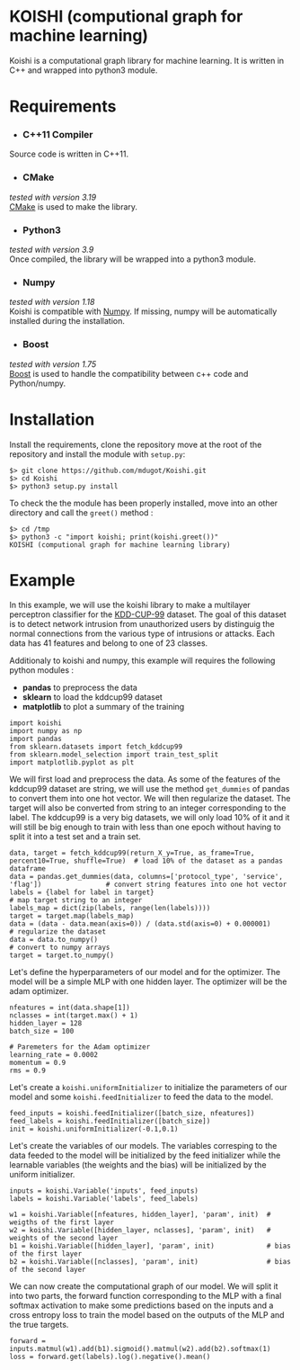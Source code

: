 # KOISHI (computional graph for machine learning)

Koishi is a computational graph library for machine learning. It is written in C++ and wrapped into python3 module.

# Requirements

* ### C++11 Compiler
Source code is written in C++11.

 * ### CMake
*tested with version 3.19* <br/>
[CMake](https://cmake.org/) is used to make the library.

 * ### Python3
*tested with version 3.9* <br/>
Once compiled, the library will be wrapped into a python3 module.

 * ### Numpy
*tested with version 1.18* <br/>
Koishi is compatible with [Numpy](https://numpy.org/).
If missing, numpy will be automatically installed during the installation.

 * ### Boost
*tested with version 1.75* <br/>
[Boost](https://www.boost.org/) is used to handle the compatibility between c++ code and Python/numpy.

# Installation

Install the requirements, clone the repository move at the root of the repository and install the module with `setup.py`:

```
$> git clone https://github.com/mdugot/Koishi.git
$> cd Koishi
$> python3 setup.py install
```

To check the the module has been properly installed, move into an other directory and call the `greet()` method :

```
$> cd /tmp
$> python3 -c "import koishi; print(koishi.greet())"
KOISHI (computional graph for machine learning library)
```

# Example

In this example, we will use the koishi library to make a multilayer perceptron classifier for the [KDD-CUP-99](https://kdd.ics.uci.edu/databases/kddcup99/task.html) dataset. The goal of this dataset is to detect network intrusion from unauthorized users by distinguig the normal connections from the various type of intrusions or attacks. Each data has 41 features and belong to one of 23 classes.

Additionaly to koishi and numpy, this example will requires the following python modules :
 * **pandas** to preprocess the data
 * **sklearn** to load the kddcup99 dataset
 * **matplotlib** to plot a summary of the training

```
import koishi
import numpy as np
import pandas
from sklearn.datasets import fetch_kddcup99
from sklearn.model_selection import train_test_split
import matplotlib.pyplot as plt
```

We will first load and preprocess the data. As some of the features of the kddcup99 dataset are string, we will use the method `get_dummies` of pandas to convert them into one hot vector. We will then regularize the dataset. The target will also be converted from string to an integer corresponding to the label. The kddcup99 is a very big datasets, we will only load 10% of it and it will still be big enough to train with less than one epoch without having to split it into a test set and a train set.

```
data, target = fetch_kddcup99(return_X_y=True, as_frame=True, percent10=True, shuffle=True)  # load 10% of the dataset as a pandas dataframe
data = pandas.get_dummies(data, columns=['protocol_type', 'service', 'flag'])                # convert string features into one hot vector
labels = {label for label in target}                                                         # map target string to an integer   
labels_map = dict(zip(labels, range(len(labels))))
target = target.map(labels_map)
data = (data - data.mean(axis=0)) / (data.std(axis=0) + 0.000001)                            # regularize the dataset
data = data.to_numpy()                                                                       # convert to numpy arrays
target = target.to_numpy()
```

Let's define the hyperparameters of our model and for the optimizer. The model will be a simple MLP with one hidden layer. The optimizer will be the adam optimizer.

```
nfeatures = int(data.shape[1])
nclasses = int(target.max() + 1)
hidden_layer = 128
batch_size = 100

# Paremeters for the Adam optimizer
learning_rate = 0.0002
momentum = 0.9
rms = 0.9
```

Let's create a `koishi.uniformInitializer` to initialize the parameters of our model and some `koishi.feedInitializer` to feed the data to the model.

```
feed_inputs = koishi.feedInitializer([batch_size, nfeatures])
feed_labels = koishi.feedInitializer([batch_size])
init = koishi.uniformInitializer(-0.1,0.1)
```

Let's create the variables of our models. The variables corresping to the data feeded to the model will be initialized by the feed initializer while the learnable variables (the weights and the bias) will be initialized by the uniform initializer.

```
inputs = koishi.Variable('inputs', feed_inputs)
labels = koishi.Variable('labels', feed_labels)

w1 = koishi.Variable([nfeatures, hidden_layer], 'param', init)  # weigths of the first layer
w2 = koishi.Variable([hidden_layer, nclasses], 'param', init)   # weights of the second layer
b1 = koishi.Variable([hidden_layer], 'param', init)             # bias of the first layer
b2 = koishi.Variable([nclasses], 'param', init)                 # bias of the second layer
```

We can now create the computational graph of our model. We will split it into two parts, the forward function corresponding to the MLP with a final softmax activation to make some predictions based on the inputs and a cross entropy loss to train the model based on the outputs of the MLP and the true targets.

```
forward = inputs.matmul(w1).add(b1).sigmoid().matmul(w2).add(b2).softmax(1)
loss = forward.get(labels).log().negative().mean()
```

